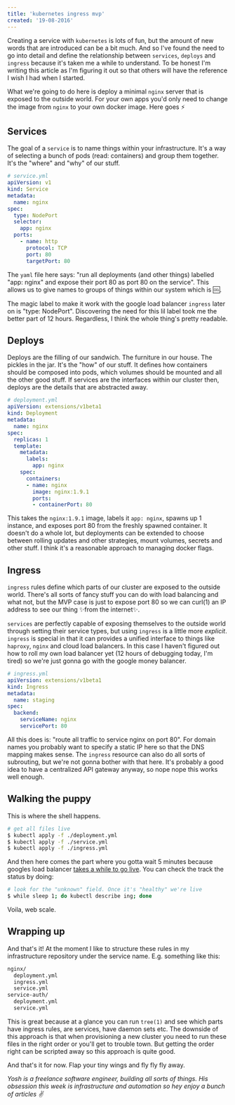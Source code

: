 ```yaml
---
title: 'kubernetes ingress mvp'
created: '19-08-2016'
---
```


Creating a service with `kubernetes` is lots of fun, but the amount of new
words that are introduced can be a bit much. And so I've found the need to go
into detail and define the relationship between `services`, `deploys` and
`ingress` because it's taken me a while to understand. To be honest I'm writing
this article as I'm figuring it out so that others will have the reference I
wish I had when I started.

What we're going to do here is deploy a minimal `nginx` server that is exposed
to the outside world. For your own apps you'd only need to change the image
from `nginx` to your own docker image. Here goes ⚡️

## Services
The goal of a `service` is to name things within your infrastructure. It's a
way of selecting a bunch of pods (read: containers) and group them together.
It's the "where" and "why" of our stuff.

```yml
# service.yml
apiVersion: v1
kind: Service
metadata:
  name: nginx
spec:
  type: NodePort
  selector:
    app: nginx
  ports:
    - name: http
      protocol: TCP
      port: 80
      targetPort: 80
```

The `yaml` file here says: "run all deployments (and other things) labelled
"app: nginx" and expose their port 80 as port 80 on the service". This allows
us to give names to groups of things within our system which is 🆒.

The magic label to make it work with the google load balancer `ingress` later
on is "type: NodePort". Discovering the need for this lil label took me the
better part of 12 hours. Regardless, I think the whole thing's pretty readable.

## Deploys
Deploys are the filling of our sandwich. The furniture in our house. The
pickles in the jar. It's the "how" of our stuff. It defines how containers
should be composed into pods, which volumes should be mounted and all the other
good stuff. If services are the interfaces within our cluster then, deploys are
the details that are abstracted away.

```yml
# deployment.yml
apiVersion: extensions/v1beta1
kind: Deployment
metadata:
  name: nginx
spec:
  replicas: 1
  template:
    metadata:
      labels:
        app: nginx
    spec:
      containers:
      - name: nginx
        image: nginx:1.9.1
        ports:
        - containerPort: 80
```

This takes the `nginx:1.9.1` image, labels it `app: nginx`, spawns up 1
instance, and exposes port 80 from the freshly spawned container. It doesn't do
a whole lot, but deployments can be extended to choose between rolling updates
and other strategies, mount volumes, secrets and other stuff. I think it's a
reasonable approach to managing docker flags.

## Ingress
`ingress` rules define which parts of our cluster are exposed to the outside
world. There's all sorts of fancy stuff you can do with load balancing and what
not, but the MVP case is just to expose port 80 so we can curl(1) an IP address
to see our thing ✨from the internet✨.

`services` are perfectly capable of exposing themselves to the outside world
through setting their service types, but using `ingress` is a little more
_explicit_. `ingress` is special in that it can provides a unified interface to
things like `haproxy`, `nginx` and cloud load balancers. In this case I haven't
figured out how to roll my own load balancer yet (12 hours of debugging
today, I'm tired) so we're just gonna go with the google money balancer.

```yml
# ingress.yml
apiVersion: extensions/v1beta1
kind: Ingress
metadata:
  name: staging
spec:
  backend:
    serviceName: nginx
    servicePort: 80
```

All this does is: "route all traffic to service nginx on port 80". For domain
names you probably want to specify a static IP here so that the DNS mapping
makes sense. The `ingress` resource can also do all sorts of subrouting, but
we're not gonna bother with that here. It's probably a good idea to have a
centralized API gateway anyway, so nope nope this works well enough.

## Walking the puppy
This is where the shell happens.

```sh
# get all files live
$ kubectl apply -f ./deployment.yml
$ kubectl apply -f ./service.yml
$ kubectl apply -f ./ingress.yml
```
And then here comes the part where you gotta wait 5 minutes because googles
load balancer [takes a while to go live][time]. You can check the track the
status by doing:

```sh
# look for the "unknown" field. Once it's "healthy" we're live
$ while sleep 1; do kubectl describe ing; done
```

Voila, web scale.

## Wrapping up
And that's it! At the moment I like to structure these rules in my
infrastructure repository under the service name. E.g. something like this:
```txt
nginx/
  deployment.yml
  ingress.yml
  service.yml
service-auth/
  deployment.yml
  service.yml
```

This is great because at a glance you can run `tree(1)` and see which parts
have ingress rules, are services, have daemon sets etc. The downside of this
approach is that when provisioning a new cluster you need to run these files in
the right order or you'll get to trouble town. But getting the order right can
be scripted away so this approach is quite good.

And that's it for now. Flap your tiny wings and fly fly fly away.

_Yosh is a freelance software engineer, building all sorts of things. His
obsession this week is infrastructure and automation so hey enjoy a bunch of
articles ✌️_

[time]: https://github.com/kubernetes/contrib/blob/master/ingress/controllers/gce/BETA_LIMITATIONS.md
